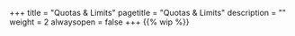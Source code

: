 +++
title = "Quotas & Limits"
pagetitle = "Quotas & Limits"
description = ""
weight = 2
alwaysopen = false
+++
{{% wip %}}
